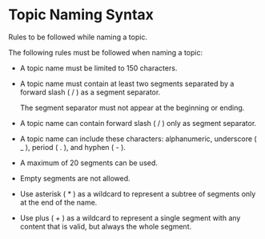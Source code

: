 <!-- loio62460b850d46405e979a868b45b86948 -->

# Topic Naming Syntax

Rules to be followed while naming a topic.

The following rules must be followed when naming a topic:

-   A topic name must be limited to 150 characters.

-   A topic name must contain at least two segments separated by a forward slash \( / \) as a segment separator.

    The segment separator must not appear at the beginning or ending.

-   A topic name can contain forward slash \( / \) only as segment separator.

-   A topic name can include these characters: alphanumeric, underscore \( \_ \), period \( . \), and hyphen \( - \).

-   A maximum of 20 segments can be used.

-   Empty segments are not allowed.

-   Use asterisk \( \* \) as a wildcard to represent a subtree of segments only at the end of the name.

-   Use plus \( + \) as a wildcard to represent a single segment with any content that is valid, but always the whole segment.


